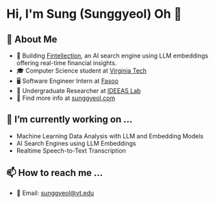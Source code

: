 # Hi, I'm Sung (Sunggyeol) Oh 👋

## :book: About Me
- 🧹 Building [Fintellection](https://github.com/Fintellection/), an AI search engine using LLM embeddings offering real-time financial insights.
- 🎓 Computer Science student at [Virginia Tech](https://www.vt.edu)
- 🖥️ Software Engineer Intern at [Fasoo](https://www.fasoo.com)
- 🔬 Undergraduate Researcher at [IDEEAS Lab](https://www.ideeaslab.com)
- :link: Find more info at [sunggyeol.com](https://www.sunggyeol.com)

## 🌱 I’m currently working on ...
- Machine Learning Data Analysis with LLM and Embedding Models
- AI Search Engines using LLM Embeddings
- Realtime Speech-to-Text Transcription

## 📫 How to reach me ...
- :email: Email: sunggyeol@vt.edu
